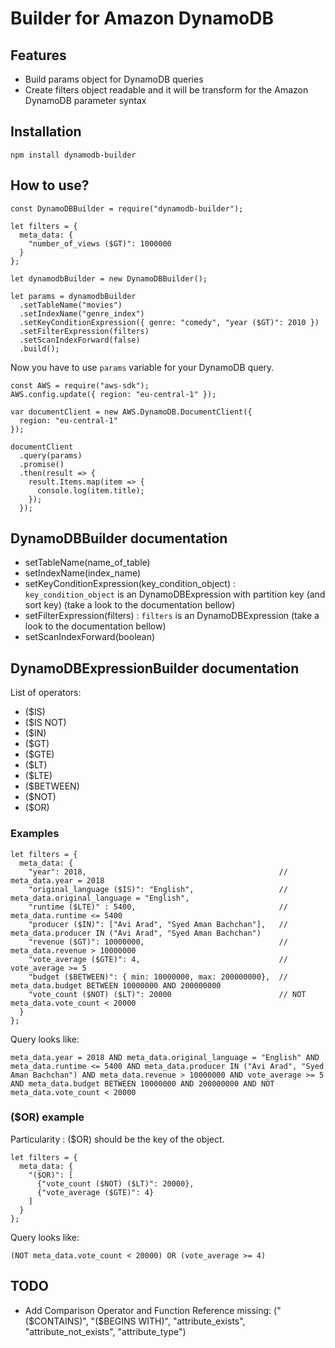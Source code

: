 # Builder for Amazon DynamoDB

## Features

- Build params object for DynamoDB queries
- Create filters object readable and it will be transform for the Amazon DynamoDB parameter syntax

## Installation

```
npm install dynamodb-builder
```

## How to use?

```
const DynamoDBBuilder = require("dynamodb-builder");

let filters = {
  meta_data: {
    "number_of_views ($GT)": 1000000
  }
};

let dynamodbBuilder = new DynamoDBBuilder();

let params = dynamodbBuilder
  .setTableName("movies")
  .setIndexName("genre_index")
  .setKeyConditionExpression({ genre: "comedy", "year ($GT)": 2010 })
  .setFilterExpression(filters)
  .setScanIndexForward(false)
  .build();
```

Now you have to use `params` variable for your DynamoDB query.

```
const AWS = require("aws-sdk");
AWS.config.update({ region: "eu-central-1" });

var documentClient = new AWS.DynamoDB.DocumentClient({
  region: "eu-central-1"
});

documentClient
  .query(params)
  .promise()
  .then(result => {
    result.Items.map(item => {
      console.log(item.title);
    });
  });
```

## DynamoDBBuilder documentation

- setTableName(name_of_table)
- setIndexName(index_name)
- setKeyConditionExpression(key_condition_object) : `key_condition_object` is an DynamoDBExpression with partition key (and sort key) (take a look to the documentation bellow)
- setFilterExpression(filters) : `filters` is an DynamoDBExpression (take a look to the documentation bellow)
- setScanIndexForward(boolean)

## DynamoDBExpressionBuilder documentation

List of operators:

- ($IS)
- ($IS NOT)
- ($IN)
- ($GT)
- ($GTE)
- ($LT)
- ($LTE)
- ($BETWEEN)
- ($NOT)
- ($OR)

### Examples

```
let filters = {
  meta_data: {
    "year": 2018,                                           // meta_data.year = 2018
    "original_language ($IS)": "English",                   // meta_data.original_language = "English",
    "runtime ($LTE)" : 5400,                                // meta_data.runtime <= 5400
    "producer ($IN)": ["Avi Arad", "Syed Aman Bachchan"],   // meta_data.producer IN ("Avi Arad", "Syed Aman Bachchan")
    "revenue ($GT)": 10000000,                              // meta_data.revenue > 10000000
    "vote_average ($GTE)": 4,                               // vote_average >= 5
    "budget ($BETWEEN)": { min: 10000000, max: 200000000},  // meta_data.budget BETWEEN 10000000 AND 200000000
    "vote_count ($NOT) ($LT)": 20000                        // NOT meta_data.vote_count < 20000
  }
};
```

Query looks like:

```
meta_data.year = 2018 AND meta_data.original_language = "English" AND meta_data.runtime <= 5400 AND meta_data.producer IN ("Avi Arad", "Syed Aman Bachchan") AND meta_data.revenue > 10000000 AND vote_average >= 5 AND meta_data.budget BETWEEN 10000000 AND 200000000 AND NOT meta_data.vote_count < 20000
```

### ($OR) example

Particularity : ($OR) should be the key of the object.

```
let filters = {
  meta_data: {
    "($OR)": [
      {"vote_count ($NOT) ($LT)": 20000},
      {"vote_average ($GTE)": 4}
    ]
  }
};
```

Query looks like:

```
(NOT meta_data.vote_count < 20000) OR (vote_average >= 4)
```

## TODO

- Add Comparison Operator and Function Reference missing: ("($CONTAINS)", "($BEGINS WITH)", "attribute_exists", "attribute_not_exists", "attribute_type")

```

```
